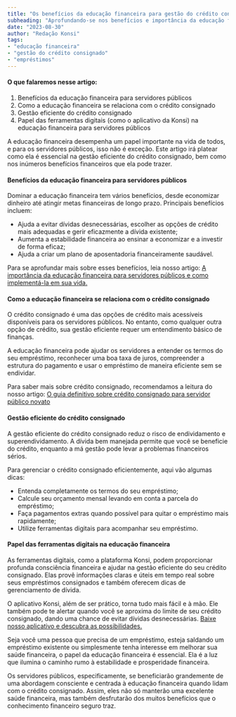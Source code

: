 ```yaml
---
title: "Os benefícios da educação financeira para gestão do crédito consignado"
subheading: "Aprofundando-se nos benefícios e importância da educação financeira para servidores públicos - O papel crucial na gestão dos empréstimos consignados e na saúde financeira."
date: "2023-08-30"
author: "Redação Konsi"
tags:
- "educação financeira"
- "gestão do crédito consignado"
- "empréstimos"
---
```


#### O que falaremos nesse artigo:

1. Benefícios da educação financeira para servidores públicos
2. Como a educação financeira se relaciona com o crédito consignado
3. Gestão eficiente do crédito consignado
4. Papel das ferramentas digitais (como o aplicativo da Konsi) na educação financeira para servidores públicos

A educação financeira desempenha um papel importante na vida de todos, e para os servidores públicos, isso não é exceção. Este artigo irá platear como ela é essencial na gestão eficiente do crédito consignado, bem como nos inúmeros benefícios financeiros que ela pode trazer.

#### Benefícios da educação financeira para servidores públicos

Dominar a educação financeira tem vários benefícios, desde economizar dinheiro até atingir metas financeiras de longo prazo. Principais benefícios incluem:

- Ajuda a evitar dívidas desnecessárias, escolher as opções de crédito mais adequadas e gerir eficazmente a dívida existente;
- Aumenta a estabilidade financeira ao ensinar a economizar e a investir de forma eficaz;
- Ajuda a criar um plano de aposentadoria financeiramente saudável.

Para se aprofundar mais sobre esses benefícios, leia nosso artigo: [A importância da educação financeira para servidores públicos e como implementá-la em sua vida.](https://www.konsi.com.br/postagens/a-importncia-da-educao-financeira-para-servidores-pblicos-e-como-implement-la-em-sua-vida)

#### Como a educação financeira se relaciona com o crédito consignado

O crédito consignado é uma das opções de crédito mais acessíveis disponíveis para os servidores públicos. No entanto, como qualquer outra opção de crédito, sua gestão eficiente requer um entendimento básico de finanças.

A educação financeira pode ajudar os servidores a entender os termos do seu empréstimo, reconhecer uma boa taxa de juros, compreender a estrutura do pagamento e usar o empréstimo de maneira eficiente sem se endividar.

Para saber mais sobre crédito consignado, recomendamos a leitura do nosso artigo: [O guia definitivo sobre crédito consignado para servidor público novato](https://www.konsi.com.br/postagens/o-guia-definitivo-sobre-crdito-consignado-para-servidor-pblico-novato)

#### Gestão eficiente do crédito consignado

A gestão eficiente do crédito consignado reduz o risco de endividamento e superendividamento. A dívida bem manejada permite que você se beneficie do crédito, enquanto a má gestão pode levar a problemas financeiros sérios.

Para gerenciar o crédito consignado eficientemente, aqui vão algumas dicas:

- Entenda completamente os termos do seu empréstimo;
- Calcule seu orçamento mensal levando em conta a parcela do empréstimo;
- Faça pagamentos extras quando possível para quitar o empréstimo mais rapidamente;
- Utilize ferramentas digitais para acompanhar seu empréstimo.

#### Papel das ferramentas digitais na educação financeira

As ferramentas digitais, como a plataforma Konsi, podem proporcionar profunda consciência financeira e ajudar na gestão eficiente do seu crédito consignado. Elas provê informações claras e úteis em tempo real sobre seus empréstimos consignados e também oferecem dicas de gerenciamento de dívida.

O aplicativo Konsi, além de ser prático, torna tudo mais fácil e à mão. Ele também pode te alertar quando você se aproxima do limite de seu crédito consignado, dando uma chance de evitar dívidas desnecessárias. [Baixe nosso aplicativo e descubra as possibilidades.](https://www.konsi.com.br/download)

Seja você uma pessoa que precisa de um empréstimo, esteja saldando um empréstimo existente ou simplesmente tenha interesse em melhorar sua saúde financeira, o papel da educação financeira é essencial. Ela é a luz que ilumina o caminho rumo à estabilidade e prosperidade financeira.

Os servidores públicos, especificamente, se beneficiarão grandemente de uma abordagem consciente e centrada à educação financeira quando lidam com o crédito consignado. Assim, eles não só manterão uma excelente saúde financeira, mas também desfrutarão dos muitos benefícios que o conhecimento financeiro seguro traz.
